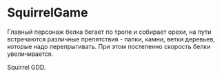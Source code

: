 # SquirrelGame

Главный персонаж белка бегает по тропе и собирает орехи, на пути встречаются
различные препятствия - палки, камни, ветки деревьев, которые надо перепрыгивать. При этом
постепенно скорость белки увеличивается.

Squirrel GDD.
